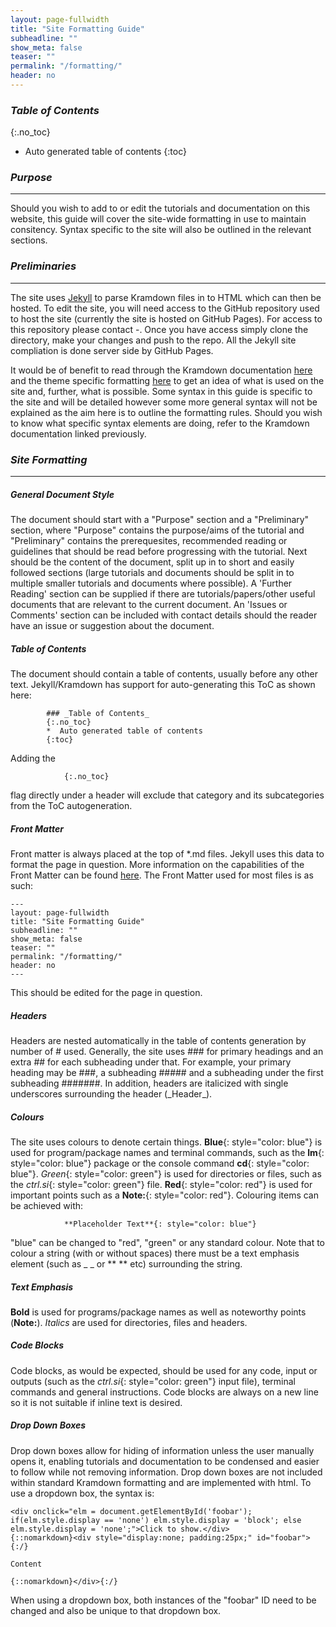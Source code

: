 ```yaml
---
layout: page-fullwidth
title: "Site Formatting Guide"
subheadline: ""
show_meta: false
teaser: ""
permalink: "/formatting/"
header: no
---
```


### _Table of Contents_
{:.no_toc}
*  Auto generated table of contents
{:toc}  

### _Purpose_
_____________________________________________________________
Should you wish to add to or edit the tutorials and documentation on this website, this guide will cover the site-wide formatting in use to maintain consitency. Syntax specific to the site will also be outlined in the relevant sections.

### _Preliminaries_
_____________________________________________________________
The site uses [Jekyll](https://jekyllrb.com/)  to parse Kramdown files in to HTML which can then be hosted. To edit the site, you will need access to the GitHub repository used to host the site (currently the site is hosted on GitHub Pages). For access to this repository please contact -. Once you have access simply clone the directory, make your changes and push to the repo. All the Jekyll site compliation is done server side by GitHub Pages.

It would be of benefit to read through the Kramdown documentation [here](http://kramdown.gettalong.org/syntax.html) and the theme specific formatting [here](http://phlow.github.io/feeling-responsive/) to get an idea of what is used on the site and, further, what is possible. Some syntax in this guide is specific to the site and will be detailed however some more general syntax will not be explained as the aim here is to outline the formatting rules. Should you wish to know what specific syntax elements are doing, refer to the Kramdown documentation linked previously.

### _Site Formatting_
_____________________________________________________________

##### _General Document Style_
The document should start with a "Purpose" section and a "Preliminary" section, where "Purpose" contains the purpose/aims of the tutorial and "Preliminary" contains the prerequesites, recommended reading or guidelines that should be read before progressing with the tutorial.
Next should be the content of the document, split up in to short and easily followed sections (large tutorials and documents should be split in to multiple smaller tutorials and documents where possible).
A 'Further Reading' section can be supplied if there are tutorials/papers/other useful documents that are relevant to the current document.
An 'Issues or Comments' section can be included with contact details should the reader have an issue or suggestion about the document.

##### _Table of Contents_
The document should contain a table of contents, usually before any other text. Jekyll/Kramdown has support for auto-generating this ToC as shown here:

~~~
        ### _Table of Contents_
        {:.no_toc}
        *  Auto generated table of contents
        {:toc}  
~~~

Adding the

                {:.no_toc}

flag directly under a header will exclude that category and its subcategories from the ToC autogeneration. 

##### _Front Matter_
Front matter is always placed at the top of *.md files. Jekyll uses this data to format the page in question. More information on the capabilities of the Front Matter can be found [here](http://jekyllrb.com/docs/frontmatter/). The Front Matter used for most files is as such:

~~~
---
layout: page-fullwidth
title: "Site Formatting Guide"
subheadline: ""
show_meta: false
teaser: ""
permalink: "/formatting/"
header: no
---
~~~

This should be edited for the page in question.

##### _Headers_
Headers are nested automatically in the table of contents generation by number of # used. Generally, the site uses ### for primary headings and an extra ## for each subheading under that. For example, your primary heading may be ###, a subheading ##### and a subheading under the first subheading #######. In addition, headers are italicized with single underscores surrounding the header (\_Header\_).

##### _Colours_
The site uses colours to denote certain things. **Blue**{: style="color: blue"} is used for program/package names and terminal commands, such as the **lm**{: style="color: blue"} package or the console command **cd**{: style="color: blue"}. _Green_{: style="color: green"} is used for directories or files, such as the _ctrl.si_{: style="color: green"} file. **Red**{: style="color: red"} is used for important points such as a **Note:**{: style="color: red"}. Colouring items can be achieved with:

                **Placeholder Text**{: style="color: blue"}

"blue" can be changed to "red", "green" or any standard colour. Note that to colour a string (with or without spaces) there must be a text emphasis element (such as \_ \_ or \*\* \*\* etc) surrounding the string.

##### _Text Emphasis_
**Bold** is used for programs/package names as well as noteworthy points (**Note:**). _Italics_ are used for directories, files and headers.

##### _Code Blocks_
Code blocks, as would be expected, should be used for any code, input or outputs (such as the _ctrl.si_{: style="color: green"} input file), terminal commands and general instructions. Code blocks are always on a new line so it is not suitable if inline text is desired.

##### _Drop Down Boxes_
Drop down boxes allow for hiding of information unless the user manually opens it, enabling tutorials and documentation to be condensed and easier to follow while not removing information. Drop down boxes are not included within standard Kramdown formatting and are implemented with html. To use a dropdown box, the syntax is:

~~~
<div onclick="elm = document.getElementById('foobar'); if(elm.style.display == 'none') elm.style.display = 'block'; else elm.style.display = 'none';">Click to show.</div>
{::nomarkdown}<div style="display:none; padding:25px;" id="foobar">{:/} 

Content

{::nomarkdown}</div>{:/}
~~~

When using a dropdown box, both instances of the "foobar" ID need to be changed and also be unique to that dropdown box.

